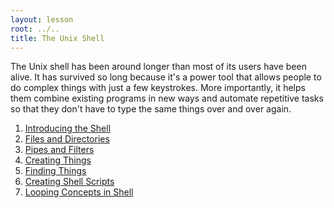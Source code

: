 ```yaml
---
layout: lesson
root: ../..
title: The Unix Shell
---
```

The Unix shell has been around longer than most of its users have been alive.
It has survived so long because it's a power tool
that allows people to do complex things with just a few keystrokes.
More importantly,
it helps them combine existing programs in new ways
and automate repetitive tasks
so that they don't have to type the same things over and over again.

<div class="toc" markdown="1">

1.  [Introducing the Shell](1_Intro_Shell)
2.  [Files and Directories](2_FileDir)
3.  [Pipes and Filters](3_Pipes-Filters)
4.  [Creating Things](4_Create)
5.  [Finding Things](5_Finding_Things)
6.  [Creating Shell Scripts](6_Shell_Scripting)
7.  [Looping Concepts in Shell](7_Loop)

</div>
